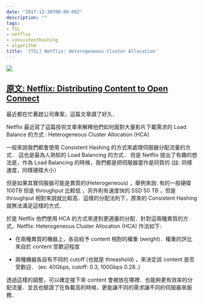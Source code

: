 ```yaml
---
date: "2017-12-30T00:00:00Z"
description: ""
tags:
- TIL
- netflux
- consistenthashing
- algorithm
title: '[TIL] Netflix: Heterogeneous Cluster Allocation'
---
```


![](https://cdn-images-1.medium.com/max/1600/1*vfOeuLW5yh_9x6OHSaSbpA.png)

## [原文:  Netflix: Distributing Content to Open Connect ](https://medium.com/netflix-techblog/distributing-content-to-open-connect-3e3e391d4dc9)  

最近都在忙著趕公司專案，這篇文章讀了好久．

Netflix  最近寫了這篇技術文章來解釋他們如何面對大量影片下載需求的 Load Balance 的方式 : Heterogeneous Cluster Allocation (HCA)

一般來說我們都會使用 Consistent Hashing 的方式來處理伺服器分配流量的方式． 這也是最為人熟知的 Load Balancing 的方式． 但是 Netflix 提出了有趣的想法是，作為 Load Balancing 的時候，我們都是把伺服器當作是同質的 (註: 同樣速度，同樣硬碟大小）  

但是如果其實伺服器可能是異質的(Heterogeneous) ，舉例來說: 有的一般硬碟  100TB  但是 throughput 比較低 ，另外則有速度快的 SSD 50 TB ，但是 throughput 相對來說就比較高．這樣的分配法則下，原來的 Consistent Hashing 就無法滿足這樣的方式．

 於是 Netflix 他們使用 HCA 的方式來達到更適量的分配．針對這兩種異質的方式，Netflix: Heterogeneous Cluster Allocation (HCA) 作法如下:

- 在兩種異質的機器上，各自給予 content 相對的權重 (weight)．權重的評比來自於 content 受歡迎程度

- 兩種機器各自有不同的 cutoff (也就是 threashold) ，來決定該 content 是否受歡迎． (ex: 40Gbps, cutoff: 0.3,  100Gbps 0.28..)

透過這樣的調整，可以確定接下來 content 會被放在哪裡．也能夠更有效率的分配流量．並且也驗證了在負載高的時候，更能讓不同的需求讓不同的伺服器來服務．
